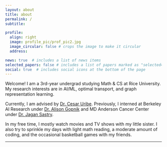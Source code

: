 ```yaml
---
layout: about
title: about
permalink: /
subtitle: 

profile:
  align: right
  image: profile_pic/prof_pic2.jpg
  image_circular: false # crops the image to make it circular
  address:

news: true  # includes a list of news items
selected_papers: false # includes a list of papers marked as "selected={true}"
social: true  # includes social icons at the bottom of the page
---
```


Welcome! I am a 3rd-year undergrad studying Math & CS at Rice University. My research interests are in AI/ML, optimal transport, and graph representation learning. 

Currently, I am advised by [Dr. Cesar Uribe](https://cauribe.rice.edu/). Previously, I interned at Berkeley AI Research under [Dr. Alison Gopnik](http://www.gopniklab.berkeley.edu/alison) and MD Anderson Cancer Center under [Dr. Jagan Sastry](https://faculty.mdanderson.org/profiles/jagannadha_sastry.html). 

In my free time, I mostly watch movies and TV shows with my little sister. I also try to sprinkle my days with light math reading, a moderate amount of coding, and the occasional basketball games with my friends. 

---
